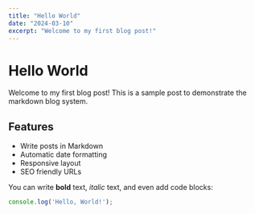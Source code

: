 ```yaml
---
title: "Hello World"
date: "2024-03-10"
excerpt: "Welcome to my first blog post!"
---
```


# Hello World

Welcome to my first blog post! This is a sample post to demonstrate the markdown blog system.

## Features

- Write posts in Markdown
- Automatic date formatting
- Responsive layout
- SEO friendly URLs

You can write **bold** text, *italic* text, and even add code blocks:

```javascript
console.log('Hello, World!');
```